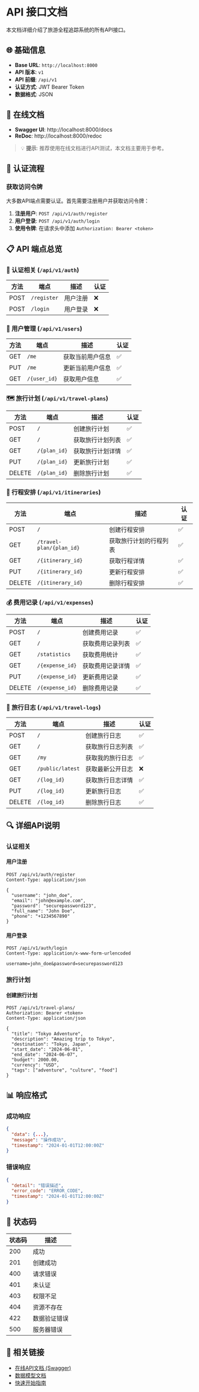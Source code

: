 # API 接口文档

本文档详细介绍了旅游全程追踪系统的所有API接口。

## 🌐 基础信息

- **Base URL**: `http://localhost:8000`
- **API 版本**: `v1`
- **API 前缀**: `/api/v1`
- **认证方式**: JWT Bearer Token
- **数据格式**: JSON

## 📖 在线文档

- **Swagger UI**: http://localhost:8000/docs
- **ReDoc**: http://localhost:8000/redoc

> 💡 **提示**: 推荐使用在线文档进行API测试，本文档主要用于参考。

## 🔐 认证流程

### 获取访问令牌

大多数API端点需要认证。首先需要注册用户并获取访问令牌：

1. **注册用户**: `POST /api/v1/auth/register`
2. **用户登录**: `POST /api/v1/auth/login`
3. **使用令牌**: 在请求头中添加 `Authorization: Bearer <token>`

## 📋 API 端点总览

### 🔐 认证相关 (`/api/v1/auth`)

| 方法 | 端点 | 描述 | 认证 |
|------|------|------|------|
| POST | `/register` | 用户注册 | ❌ |
| POST | `/login` | 用户登录 | ❌ |

### 👤 用户管理 (`/api/v1/users`)

| 方法 | 端点 | 描述 | 认证 |
|------|------|------|------|
| GET | `/me` | 获取当前用户信息 | ✅ |
| PUT | `/me` | 更新当前用户信息 | ✅ |
| GET | `/{user_id}` | 获取用户信息 | ✅ |

### 🗺️ 旅行计划 (`/api/v1/travel-plans`)

| 方法 | 端点 | 描述 | 认证 |
|------|------|------|------|
| POST | `/` | 创建旅行计划 | ✅ |
| GET | `/` | 获取旅行计划列表 | ✅ |
| GET | `/{plan_id}` | 获取旅行计划详情 | ✅ |
| PUT | `/{plan_id}` | 更新旅行计划 | ✅ |
| DELETE | `/{plan_id}` | 删除旅行计划 | ✅ |

### 📅 行程安排 (`/api/v1/itineraries`)

| 方法 | 端点 | 描述 | 认证 |
|------|------|------|------|
| POST | `/` | 创建行程安排 | ✅ |
| GET | `/travel-plan/{plan_id}` | 获取旅行计划的行程列表 | ✅ |
| GET | `/{itinerary_id}` | 获取行程详情 | ✅ |
| PUT | `/{itinerary_id}` | 更新行程安排 | ✅ |
| DELETE | `/{itinerary_id}` | 删除行程安排 | ✅ |

### 💰 费用记录 (`/api/v1/expenses`)

| 方法 | 端点 | 描述 | 认证 |
|------|------|------|------|
| POST | `/` | 创建费用记录 | ✅ |
| GET | `/` | 获取费用记录列表 | ✅ |
| GET | `/statistics` | 获取费用统计 | ✅ |
| GET | `/{expense_id}` | 获取费用记录详情 | ✅ |
| PUT | `/{expense_id}` | 更新费用记录 | ✅ |
| DELETE | `/{expense_id}` | 删除费用记录 | ✅ |

### 📝 旅行日志 (`/api/v1/travel-logs`)

| 方法 | 端点 | 描述 | 认证 |
|------|------|------|------|
| POST | `/` | 创建旅行日志 | ✅ |
| GET | `/` | 获取旅行日志列表 | ✅ |
| GET | `/my` | 获取我的旅行日志 | ✅ |
| GET | `/public/latest` | 获取最新公开日志 | ❌ |
| GET | `/{log_id}` | 获取旅行日志详情 | ✅ |
| PUT | `/{log_id}` | 更新旅行日志 | ✅ |
| DELETE | `/{log_id}` | 删除旅行日志 | ✅ |

## 🔍 详细API说明

### 认证相关

#### 用户注册

```http
POST /api/v1/auth/register
Content-Type: application/json

{
  "username": "john_doe",
  "email": "john@example.com", 
  "password": "securepassword123",
  "full_name": "John Doe",
  "phone": "+1234567890"
}
```

#### 用户登录

```http
POST /api/v1/auth/login
Content-Type: application/x-www-form-urlencoded

username=john_doe&password=securepassword123
```

### 旅行计划

#### 创建旅行计划

```http
POST /api/v1/travel-plans/
Authorization: Bearer <token>
Content-Type: application/json

{
  "title": "Tokyo Adventure",
  "description": "Amazing trip to Tokyo",
  "destination": "Tokyo, Japan",
  "start_date": "2024-06-01",
  "end_date": "2024-06-07",
  "budget": 2000.00,
  "currency": "USD",
  "tags": ["adventure", "culture", "food"]
}
```

## 📊 响应格式

### 成功响应

```json
{
  "data": {...},
  "message": "操作成功",
  "timestamp": "2024-01-01T12:00:00Z"
}
```

### 错误响应

```json
{
  "detail": "错误描述",
  "error_code": "ERROR_CODE",
  "timestamp": "2024-01-01T12:00:00Z"
}
```

## 🔧 状态码

| 状态码 | 描述 |
|-------|------|
| 200 | 成功 |
| 201 | 创建成功 |
| 400 | 请求错误 |
| 401 | 未认证 |
| 403 | 权限不足 |
| 404 | 资源不存在 |
| 422 | 数据验证错误 |
| 500 | 服务器错误 |

## 🔗 相关链接

- [在线API文档 (Swagger)](http://localhost:8000/docs)
- [数据模型文档](./models.md)
- [快速开始指南](./quick-start.md) 